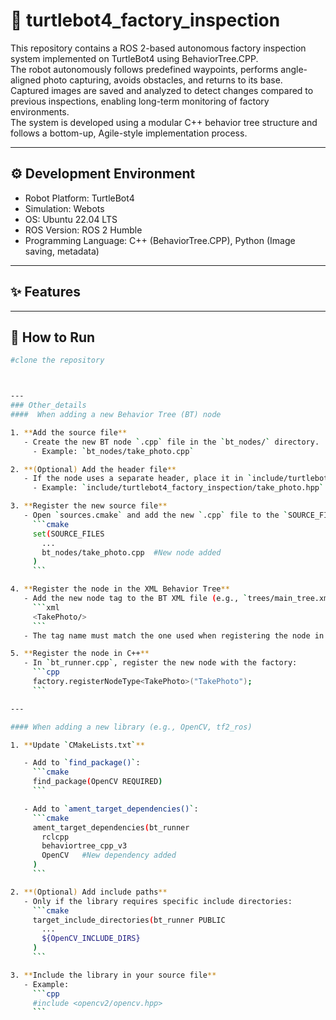 # 🤖 turtlebot4_factory_inspection
  This repository contains a ROS 2-based autonomous factory inspection system implemented on TurtleBot4 using BehaviorTree.CPP.     
  The robot autonomously follows predefined waypoints, performs angle-aligned photo capturing, avoids obstacles, and returns to its base.     
  Captured images are saved and analyzed to detect changes compared to previous inspections, enabling long-term monitoring of factory environments.       
  The system is developed using a modular C++ behavior tree structure and follows a bottom-up, Agile-style implementation process.

  ---

  ## ⚙️ Development Environment

- Robot Platform: TurtleBot4
- Simulation: Webots
- OS: Ubuntu 22.04 LTS
- ROS Version: ROS 2 Humble
- Programming Language: C++ (BehaviorTree.CPP), Python (Image saving, metadata)


---

## ✨ Features





---

## 🚀 How to Run

```bash
#clone the repository



---
### Other_details
####  When adding a new Behavior Tree (BT) node

1. **Add the source file**
   - Create the new BT node `.cpp` file in the `bt_nodes/` directory.
     - Example: `bt_nodes/take_photo.cpp`

2. **(Optional) Add the header file**
   - If the node uses a separate header, place it in `include/turtlebot4_factory_inspection/`.
     - Example: `include/turtlebot4_factory_inspection/take_photo.hpp`

3. **Register the new source file**
   - Open `sources.cmake` and add the new `.cpp` file to the `SOURCE_FILES` list.
     ```cmake
     set(SOURCE_FILES
       ...
       bt_nodes/take_photo.cpp  #New node added
     )
     ```

4. **Register the node in the XML Behavior Tree**
   - Add the new node tag to the BT XML file (e.g., `trees/main_tree.xml`):
     ```xml
     <TakePhoto/>
     ```
   - The tag name must match the one used when registering the node in code.

5. **Register the node in C++**
   - In `bt_runner.cpp`, register the new node with the factory:
     ```cpp
     factory.registerNodeType<TakePhoto>("TakePhoto");
     ```

---

#### When adding a new library (e.g., OpenCV, tf2_ros)

1. **Update `CMakeLists.txt`**

   - Add to `find_package()`:
     ```cmake
     find_package(OpenCV REQUIRED)
     ```

   - Add to `ament_target_dependencies()`:
     ```cmake
     ament_target_dependencies(bt_runner
       rclcpp
       behaviortree_cpp_v3
       OpenCV   #New dependency added
     )
     ```

2. **(Optional) Add include paths**
   - Only if the library requires specific include directories:
     ```cmake
     target_include_directories(bt_runner PUBLIC
       ...
       ${OpenCV_INCLUDE_DIRS}
     )
     ```

3. **Include the library in your source file**
   - Example:
     ```cpp
     #include <opencv2/opencv.hpp>
     ```
